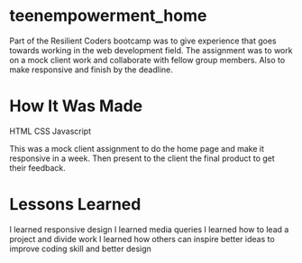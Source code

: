 # teenempowerment_home


Part of the Resilient Coders bootcamp was to give experience that goes towards working in the web development field. The assignment was to work on a mock client work and collaborate with fellow group members. Also to make responsive and finish by the deadline.

# How It Was Made

HTML CSS Javascript

This was a mock client assignment to do the home page and make it responsive in a week. Then present to the client the final product to get their feedback.

# Lessons Learned

I learned responsive design
I learned media queries
I learned how to lead a project and divide work
I learned how others can inspire better ideas to improve coding skill and better design
